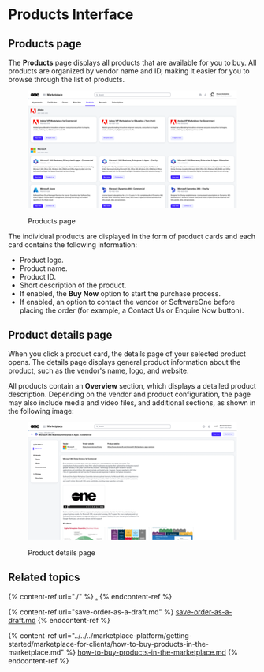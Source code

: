 # Products Interface

## Products page

The **Products** page displays all products that are available for you to buy. All products are organized by vendor name and ID, making it easier for you to browse through the list of products.

<figure><img src="../../../.gitbook/assets/image (409).png" alt=""><figcaption><p>Products page</p></figcaption></figure>

The individual products are displayed in the form of product cards and each card contains the following information:

* Product logo.
* Product name.
* Product ID.
* Short description of the product.
* If enabled, the **Buy Now** option to start the purchase process.
* If enabled, an option to contact the vendor or SoftwareOne before placing the order (for example, a Contact Us or Enquire Now button).

## Product details page

When you click a product card, the details page of your selected product opens. The details page displays general product information about the product, such as the vendor's name, logo, and website.

All products contain an **Overview** section, which displays a detailed product description. Depending on the vendor and product configuration, the page may also include media and video files, and additional sections, as shown in the following image:

<figure><img src="../../../.gitbook/assets/image (410).png" alt=""><figcaption><p>Product details page</p></figcaption></figure>

## Related topics

{% content-ref url="./" %}
[.](./)
{% endcontent-ref %}

{% content-ref url="save-order-as-a-draft.md" %}
[save-order-as-a-draft.md](save-order-as-a-draft.md)
{% endcontent-ref %}

{% content-ref url="../../../marketplace-platform/getting-started/marketplace-for-clients/how-to-buy-products-in-the-marketplace.md" %}
[how-to-buy-products-in-the-marketplace.md](../../../marketplace-platform/getting-started/marketplace-for-clients/how-to-buy-products-in-the-marketplace.md)
{% endcontent-ref %}
